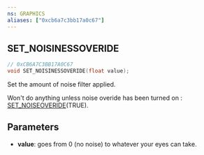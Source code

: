 ```yaml
---
ns: GRAPHICS
aliases: ["0xcb6a7c3bb17a0c67"]
---
```

## SET_NOISINESSOVERIDE

```c
// 0xCB6A7C3BB17A0C67
void SET_NOISINESSOVERIDE(float value);
```

Set the amount of noise filter applied.

Won't do anything unless noise overide has been turned on : [SET_NOISEOVERIDE](#_0xE787BF1C5CF823C9)(TRUE).


## Parameters
* **value**: goes from 0 (no noise) to whatever your eyes can take.
